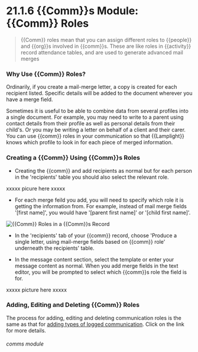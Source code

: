 # 21.1.6 {{Comm}}s Module: {{Comm}} Roles

> {{Comm}} roles mean that you can assign different roles to {{people}} and {{org}}s involved in {{comm}}s. These are like roles in {{activity}} record attendance tables, and are used to generate advanced mail merges

### Why Use {{Comm}} Roles?

Ordinarily, if you create a mail-merge letter, a copy is created for each recipient listed. Specific details will be added to the document wherever you have a merge field.

Sometimes it is useful to be able to combine data from several profiles into a single document. For example, you may need to write to a parent using contact details from their profile as well as personal details from their child's. Or you may be writing a letter on behalf of a client and their carer. You can use {{comm}} roles in your communication so that {{Lamplight}} knows which profile to look in for each piece of merged information. 

### Creating a {{Comm}} Using {{Comm}}s Roles

- Creating the {{comm}} and add recipients as normal but for each person in the 'recipients' table you should also select the relevant role.

xxxxx picure here xxxxx

- For each merge feild you add, you will need to specify which role it is getting the information from. For example, instead of mail merge fields '[first name]', you would have '[parent first name]' or '[child first name]'.

![{{Comm}} Roles in a {{Comm}}s Record](21.1.3a.png)

- In the 'recipients' tab of your {{comm}} record, choose 'Produce a single letter, using mail-merge fields based on {{comm}} role' underneath the recipients' table.

- In the message content section, select the template or enter your message content as normal.  When you add merge fields in the text editor, you will be prompted to select which {{comm}}s role the field is for.

xxxxx picture here xxxxx

### Adding, Editing and Deleting {{Comm}} Roles

The process for adding, editing and deleting communication roles is the same as that for [adding types of logged communication](/help/index/p/21.1.2). Click on the link for more details. 


###### comms module
